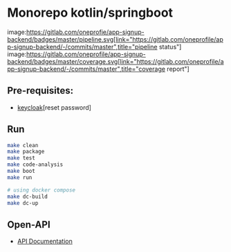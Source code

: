 # Monorepo kotlin/springboot


image:https://gitlab.com/oneprofie/app-signup-backend/badges/master/pipeline.svg[link="https://gitlab.com/oneprofile/app-signup-backend/-/commits/master",title="pipeline status"]
image:https://gitlab.com/oneprofile/app-signup-backend/badges/master/coverage.svg[link="https://gitlab.com/oneprofile/app-signup-backend/-/commits/master",title="coverage report"]

## Pre-requisites:

- [keycloak](https://<server>/auth/realms/dev.app/account/)[reset password]

## Run

```sh
make clean
make package
make test
make code-analysis
make boot
make run

# using docker compose
make dc-build
make dc-up
```

## Open-API
- [API Documentation](https://<server>/api/swagger-ui.html)

